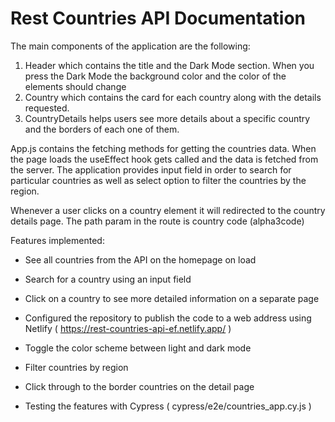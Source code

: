 # Rest Countries API Documentation

The main components of the application are the following:

1. Header which contains the title and the Dark Mode section. When you press the Dark Mode the background color and the color of the elements should change
2. Country which contains the card for each country along with the details requested.
3. CountryDetails helps users see more details about a specific country and the borders of each one of them.

App.js contains the fetching methods for getting the countries data.
When the page loads the useEffect hook gets called and the data is fetched from the server.
The application provides input field in order to search for particular countries as well as select option to filter the countries by the region.

Whenever a user clicks on a country element it will redirected to the country details page.
The path param in the route is country code (alpha3code)

Features implemented:

- See all countries from the API on the homepage on load
- Search for a country using an input field
- Click on a country to see more detailed information on a separate page

- Configured the repository to publish the code to a web address using Netlify ( https://rest-countries-api-ef.netlify.app/ )
- Toggle the color scheme between light and dark mode
- Filter countries by region
- Click through to the border countries on the detail page
- Testing the features with Cypress ( cypress/e2e/countries_app.cy.js )
